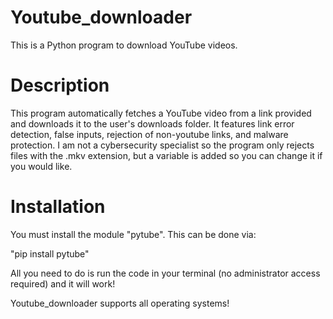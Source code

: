 # Youtube_downloader
This is a Python program to download YouTube videos.

# Description
This program automatically fetches a YouTube video from a link provided and downloads it to the user's downloads folder.
It features link error detection, false inputs, rejection of non-youtube links, and malware protection.
I am not a cybersecurity specialist so the program only rejects files with the .mkv extension, but a variable is added so you can change it if you would like. 

# Installation
You must install the module "pytube". This can be done via:

"pip install pytube"

All you need to do is run the code in your terminal (no administrator access required) and it will work!

Youtube_downloader supports all operating systems!
